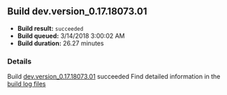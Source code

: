 ## Build dev.version_0.17.18073.01
- **Build result:** `succeeded`
- **Build queued:** 3/14/2018 3:00:02 AM
- **Build duration:** 26.27 minutes
### Details
Build [dev.version_0.17.18073.01](https://winappstudio.visualstudio.com/web/build.aspx?pcguid=a4ef43be-68ce-4195-a619-079b4d9834c2&builduri=vstfs%3a%2f%2f%2fBuild%2fBuild%2f25260) succeeded
Find detailed information in the [build log files](https://uwpctdiags.blob.core.windows.net/buildlogs/dev.version_0.17.18073.01_logs.zip)
